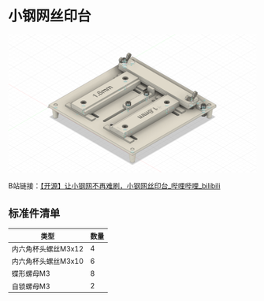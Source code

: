 # 小钢网丝印台

![装配](装配.png)

B站链接：[【开源】让小钢网不再难刷，小钢网丝印台_哔哩哔哩_bilibili](https://www.bilibili.com/video/BV1cw4m117SW/)

## 标准件清单

| 类型                | 数量 |
| ------------------- | ---- |
| 内六角杯头螺丝M3x12 | 4    |
| 内六角杯头螺丝M3x10 | 6    |
| 蝶形螺母M3          | 8    |
| 自锁螺母M3          | 2    |

